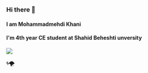 ### Hi there 👋
#### I am Mohammadmehdi Khani
#### I'm 4th year CE student at Shahid Beheshti unversity
<img src="https://github-readme-stats.vercel.app/api?username=MohammadmehdiKhani&&show_icons=true&title_color=ffffff&icon_color=bb2acf&text_color=daf7dc&bg_color=151515">

🌀🌪
<!--
**MohammadmehdiKhani/MohammadmehdiKhani** is a ✨ _special_ ✨ repository because its `README.md` (this file) appears on your GitHub profile.

Here are some ideas to get you started:

- 🔭 I’m currently working on ...
- 🌱 I’m currently learning ...
- 👯 I’m looking to collaborate on ...
- 🤔 I’m looking for help with ...
- 💬 Ask me about ...
- 📫 How to reach me: ...
- 😄 Pronouns: ...
- ⚡ Fun fact: ...
-->
